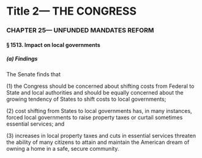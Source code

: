 
# Title 2— THE CONGRESS
### CHAPTER 25— UNFUNDED MANDATES REFORM
#### § 1513. Impact on local governments
##### (a) Findings

The Senate finds that

(1) the Congress should be concerned about shifting costs from Federal to State and local authorities and should be equally concerned about the growing tendency of States to shift costs to local governments;

(2) cost shifting from States to local governments has, in many instances, forced local governments to raise property taxes or curtail sometimes essential services; and

(3) increases in local property taxes and cuts in essential services threaten the ability of many citizens to attain and maintain the American dream of owning a home in a safe, secure community.
